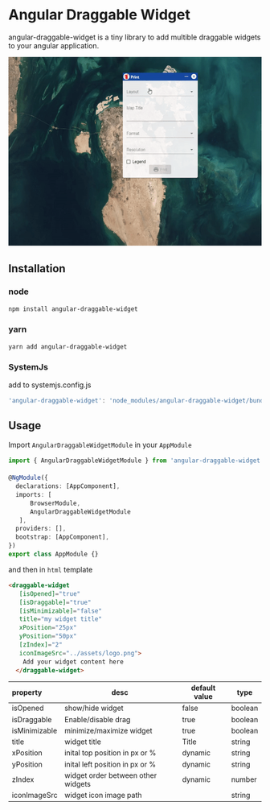 # Angular Draggable Widget

angular-draggable-widget is a tiny library to add multible draggable widgets to your angular application.

![alt text](src/assets/sample.gif "Draggable Widget")

## Installation

### node

```console
npm install angular-draggable-widget
```

### yarn

```console
yarn add angular-draggable-widget
```

### SystemJs

add to systemjs.config.js

``` js
'angular-draggable-widget': 'node_modules/angular-draggable-widget/bundles/draggable-widget.umd.min.js',
```

## Usage


Import `AngularDraggableWidgetModule` in your `AppModule`

``` typescript
import { AngularDraggableWidgetModule } from 'angular-draggable-widget';

@NgModule({
  declarations: [AppComponent],
  imports: [
      BrowserModule,
      AngularDraggableWidgetModule
   ],
  providers: [],
  bootstrap: [AppComponent],
})
export class AppModule {}
```

and then in `html` template

```html
<draggable-widget
   [isOpened]="true"
   [isDraggable]="true"
   [isMinimizable]="false"
   title="my widget title"
   xPosition="25px"
   yPosition="50px"
   [zIndex]="2"
   iconImageSrc="../assets/logo.png">
    Add your widget content here
  </draggable-widget>
```

| property        | desc           | default value  | type |
| :-------------|----------------------- | -----| -----
| isOpened      | show/hide widget         | false| boolean|
| isDraggable   | Enable/disable drag      | true |boolean|
| isMinimizable | minimize/maximize widget | true |boolean|
| title         | widget title             | Title| string|
| xPosition     | inital top position in px or %     | dynamic | string|
| yPosition     | inital left position in px or %    | dynamic | string|
| zIndex        | widget order between other widgets | dynamic| number|
| iconImageSrc  | widget icon image path             | | string|